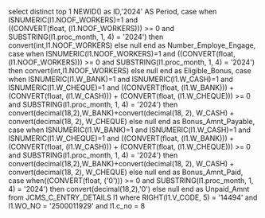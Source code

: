  select  distinct top 1 NEWID() as ID,'2024' AS Period, case when ISNUMERIC(l1.NOOF_WORKERS)=1 and  
 ((CONVERT(float, (l1.NOOF_WORKERS))) >= 0 and SUBSTRING(l1.proc_month, 1, 4) = '2024') then convert(int,l1.NOOF_WORKERS) else null end as Number_Employe_Engage,
 case when  ISNUMERIC(l1.NOOF_WORKERS)=1 and ((CONVERT(float, (l1.NOOF_WORKERS))) >= 0 and SUBSTRING(l1.proc_month, 1, 4) = '2024') then convert(int,l1.NOOF_WORKERS)
 else null end as Eligible_Bonus, case when ISNUMERIC(l1.W_BANK)=1 and ISNUMERIC(l1.W_CASH)=1 and ISNUMERIC(l1.W_CHEQUE)=1 and 
 ((CONVERT(float, (l1.W_BANK))) + (CONVERT(float, (l1.W_CASH))) + (CONVERT(float, (l1.W_CHEQUE))) >= 0 and SUBSTRING(l1.proc_month, 1, 4) = '2024')
 then convert(decimal(18,2),W_BANK)+convert(decimal(18, 2), W_CASH) + convert(decimal(18, 2), W_CHEQUE) else null end as Bonus_Amnt_Payable, case when 
 ISNUMERIC(l1.W_BANK)=1 and ISNUMERIC(l1.W_CASH)=1 and ISNUMERIC(l1.W_CHEQUE)=1 and
 ((CONVERT(float, (l1.W_BANK))) + (CONVERT(float, (l1.W_CASH))) + (CONVERT(float, (l1.W_CHEQUE))) >= 0 and SUBSTRING(l1.proc_month, 1, 4) = '2024')
 then convert(decimal(18,2),W_BANK)+convert(decimal(18, 2), W_CASH) + convert(decimal(18, 2), W_CHEQUE) else null end as Bonus_Amnt_Paid, 
 case when((CONVERT(float, ('0'))) >= 0 and SUBSTRING(l1.proc_month, 1, 4) = '2024')
 then convert(decimal(18,2),'0') else null end as Unpaid_Amnt from JCMS_C_ENTRY_DETAILS l1
 where RIGHT(l1.V_CODE, 5) = '14494' and l1.WO_NO = '2500011929' and l1.c_no = 8
